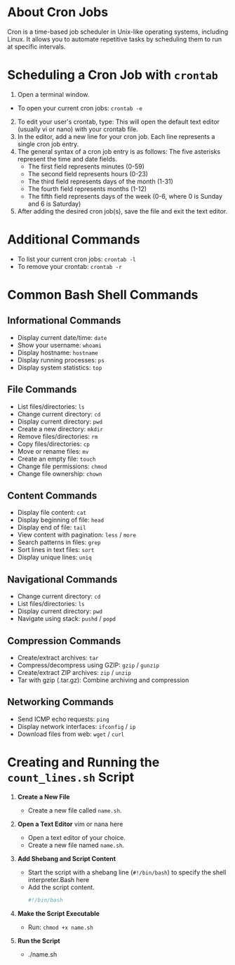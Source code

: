 # About Cron Jobs
Cron is a time-based job scheduler in Unix-like operating systems, including Linux. It allows you to automate repetitive tasks by scheduling them to run at specific intervals.

# Scheduling a Cron Job with `crontab`
1. Open a terminal window.
- To open your current cron jobs: `crontab -e`
2. To edit your user's crontab, type:
   This will open the default text editor (usually vi or nano) with your crontab file.
3. In the editor, add a new line for your cron job. Each line represents a single cron job entry.
4. The general syntax of a cron job entry is as follows:
   The five asterisks represent the time and date fields.
   - The first field represents minutes (0-59)
   - The second field represents hours (0-23)
   - The third field represents days of the month (1-31)
   - The fourth field represents months (1-12)
   - The fifth field represents days of the week (0-6, where 0 is Sunday and 6 is Saturday)
5. After adding the desired cron job(s), save the file and exit the text editor.

# Additional Commands
- To list your current cron jobs: `crontab -l`
- To remove your crontab: `crontab -r`
# Common Bash Shell Commands

## Informational Commands
- Display current date/time: `date`
- Show your username: `whoami`
- Display hostname: `hostname`
- Display running processes: `ps`
- Display system statistics: `top`

## File Commands
- List files/directories: `ls`
- Change current directory: `cd`
- Display current directory: `pwd`
- Create a new directory: `mkdir`
- Remove files/directories: `rm`
- Copy files/directories: `cp`
- Move or rename files: `mv`
- Create an empty file: `touch`
- Change file permissions: `chmod`
- Change file ownership: `chown`

## Content Commands
- Display file content: `cat`
- Display beginning of file: `head`
- Display end of file: `tail`
- View content with pagination: `less` / `more`
- Search patterns in files: `grep`
- Sort lines in text files: `sort`
- Display unique lines: `uniq`

## Navigational Commands
- Change current directory: `cd`
- List files/directories: `ls`
- Display current directory: `pwd`
- Navigate using stack: `pushd` / `popd`

## Compression Commands
- Create/extract archives: `tar`
- Compress/decompress using GZIP: `gzip` / `gunzip`
- Create/extract ZIP archives: `zip` / `unzip`
- Tar with gzip (.tar.gz): Combine archiving and compression

## Networking Commands
- Send ICMP echo requests: `ping`
- Display network interfaces: `ifconfig` / `ip`
- Download files from web: `wget` / `curl`

# Creating and Running the `count_lines.sh` Script

1. **Create a New File**
   - Create a new file called `name.sh`.

2. **Open a Text Editor** vim or nana here
   - Open a text editor of your choice.
   - Create a new file named `name.sh`.

3. **Add Shebang and Script Content**
   - Start the script with a shebang line (`#!/bin/bash`) to specify the shell interpreter.Bash here
   - Add the script content.
     ```bash
     #!/bin/bash
     
4. **Make the Script Executable**
   
   - Run: `chmod +x name.sh`

5. **Run the Script**
   
     - ./name.sh 
     


